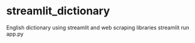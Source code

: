 # streamlit_dictionary
English dictionary using streamlit  and web scraping libraries
streamlit run app.py
